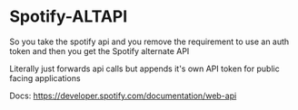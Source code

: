 # Spotify-ALTAPI
So you take the spotify api and you remove the requirement to use an auth token and then you get the Spotify alternate API

Literally just forwards api calls but appends it's own API token for public facing applications

Docs:
https://developer.spotify.com/documentation/web-api
